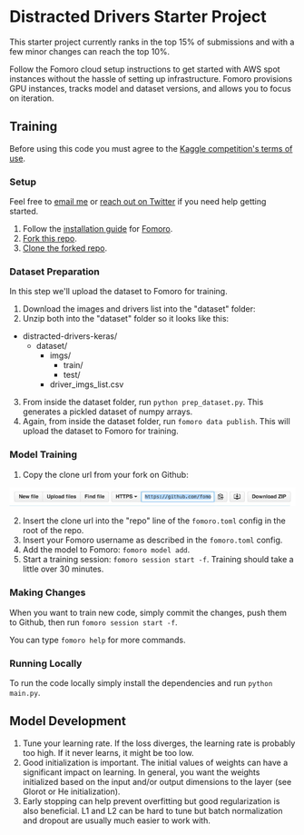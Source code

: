 # Distracted Drivers Starter Project

This starter project currently ranks in the top 15% of submissions and with a few minor changes can reach the top 10%.

Follow the Fomoro cloud setup instructions to get started with AWS spot instances without the hassle of setting up infrastructure. Fomoro provisions GPU instances, tracks model and dataset versions, and allows you to focus on iteration.

## Training

Before using this code you must agree to the [Kaggle competition's terms of use](https://www.kaggle.com/c/state-farm-distracted-driver-detection).

### Setup

Feel free to [email me](mailto:jim@fomoro.com) or [reach out on Twitter](https://twitter.com/jimmfleming) if you need help getting started.

1. Follow the [installation guide](https://fomoro.gitbooks.io/guide/content/installation.html) for [Fomoro](https://fomoro.com).
2. [Fork this repo](https://help.github.com/articles/fork-a-repo/).
2. [Clone the forked repo](https://help.github.com/articles/cloning-a-repository/).

### Dataset Preparation

In this step we'll upload the dataset to Fomoro for training.

1. Download the images and drivers list into the "dataset" folder:
2. Unzip both into the "dataset" folder so it looks like this:

  - distracted-drivers-keras/
    - dataset/
      - imgs/
        - train/
        - test/
      - driver_imgs_list.csv

3. From inside the dataset folder, run `python prep_dataset.py`. This generates a pickled dataset of numpy arrays.
4. Again, from inside the dataset folder, run `fomoro data publish`. This will upload the dataset to Fomoro for training.

### Model Training

1. Copy the clone url from your fork on Github:

![HTTPS Clone URL](images/https.jpg)

2. Insert the clone url into the "repo" line of the `fomoro.toml` config in the root of the repo.
3. Insert your Fomoro username as described in the `fomoro.toml` config.
4. Add the model to Fomoro: `fomoro model add`.
5. Start a training session: `fomoro session start -f`. Training should take a little over 30 minutes.

### Making Changes

When you want to train new code, simply commit the changes, push them to Github, then run `fomoro session start -f`.

You can type `fomoro help` for more commands.

### Running Locally

To run the code locally simply install the dependencies and run `python main.py`.

## Model Development

1. Tune your learning rate. If the loss diverges, the learning rate is probably too high. If it never learns, it might be too low.
2. Good initialization is important. The initial values of weights can have a significant impact on learning. In general, you want the weights initialized based on the input and/or output dimensions to the layer (see Glorot or He initialization).
3. Early stopping can help prevent overfitting but good regularization is also beneficial. L1 and L2 can be hard to tune but batch normalization and dropout are usually much easier to work with.
